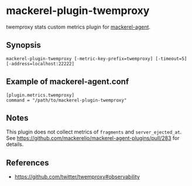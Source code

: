 mackerel-plugin-twemproxy
=====================

twemproxy stats custom metrics plugin for [mackerel-agent](https://github.com/mackerelio/mackerel-agent).

## Synopsis

```shell
mackerel-plugin-twemproxy [-metric-key-prefix=twemproxy] [-timeout=5] [-address=localhost:22222]
```

## Example of mackerel-agent.conf

```
[plugin.metrics.twemproxy]
command = "/path/to/mackerel-plugin-twemproxy"
```

## Notes

This plugin does not collect metrics of `fragments` and `server_ejected_at`.
See https://github.com/mackerelio/mackerel-agent-plugins/pull/283 for details.

## References

- https://github.com/twitter/twemproxy#observability
